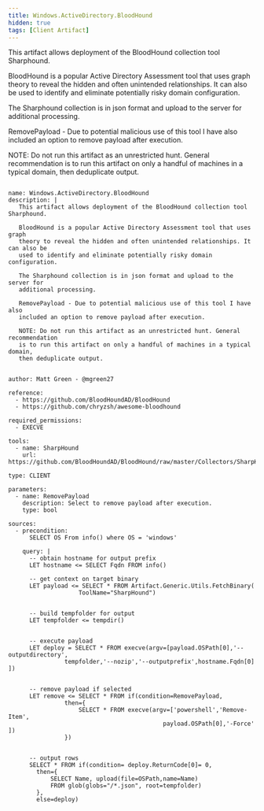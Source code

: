 ```yaml
---
title: Windows.ActiveDirectory.BloodHound
hidden: true
tags: [Client Artifact]
---
```


This artifact allows deployment of the BloodHound collection tool Sharphound.

BloodHound is a popular Active Directory Assessment tool that uses graph
theory to reveal the hidden and often unintended relationships. It can also be
used to identify and eliminate potentially risky domain configuration.

The Sharphound collection is in json format and upload to the server for
additional processing.

RemovePayload - Due to potential malicious use of this tool I have also
included an option to remove payload after execution.

NOTE: Do not run this artifact as an unrestricted hunt. General recommendation
is to run this artifact on only a handful of machines in a typical domain,
then deduplicate output.


<pre><code class="language-yaml">
name: Windows.ActiveDirectory.BloodHound
description: |
   This artifact allows deployment of the BloodHound collection tool Sharphound.

   BloodHound is a popular Active Directory Assessment tool that uses graph
   theory to reveal the hidden and often unintended relationships. It can also be
   used to identify and eliminate potentially risky domain configuration.

   The Sharphound collection is in json format and upload to the server for
   additional processing.

   RemovePayload - Due to potential malicious use of this tool I have also
   included an option to remove payload after execution.

   NOTE: Do not run this artifact as an unrestricted hunt. General recommendation
   is to run this artifact on only a handful of machines in a typical domain,
   then deduplicate output.


author: Matt Green - @mgreen27

reference:
  - https://github.com/BloodHoundAD/BloodHound
  - https://github.com/chryzsh/awesome-bloodhound

required_permissions:
  - EXECVE

tools:
  - name: SharpHound
    url: https://github.com/BloodHoundAD/BloodHound/raw/master/Collectors/SharpHound.exe

type: CLIENT

parameters:
  - name: RemovePayload
    description: Select to remove payload after execution.
    type: bool

sources:
  - precondition:
      SELECT OS From info() where OS = 'windows'

    query: |
      -- obtain hostname for output prefix
      LET hostname <= SELECT Fqdn FROM info()

      -- get context on target binary
      LET payload <= SELECT * FROM Artifact.Generic.Utils.FetchBinary(
                    ToolName="SharpHound")


      -- build tempfolder for output
      LET tempfolder <= tempdir()


      -- execute payload
      LET deploy = SELECT * FROM execve(argv=[payload.OSPath[0],'--outputdirectory',
                tempfolder,'--nozip','--outputprefix',hostname.Fqdn[0] ])


      -- remove payload if selected
      LET remove <= SELECT * FROM if(condition=RemovePayload,
                then={
                    SELECT * FROM execve(argv=['powershell','Remove-Item',
                                            payload.OSPath[0],'-Force' ])
                })


      -- output rows
      SELECT * FROM if(condition= deploy.ReturnCode[0]= 0,
        then={
            SELECT Name, upload(file=OSPath,name=Name)
            FROM glob(globs="/*.json", root=tempfolder)
        },
        else=deploy)

</code></pre>

